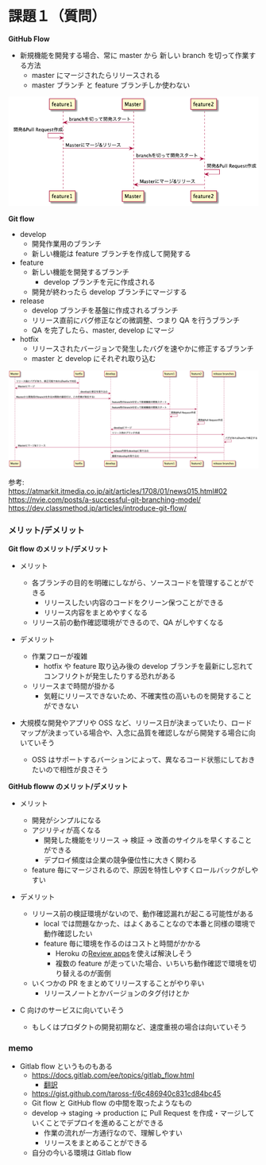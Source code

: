 # 課題１（質問）

**GitHub Flow**

- 新規機能を開発する場合、常に master から 新しい branch を切って作業する方法
  - master にマージされたらリリースされる
  - master ブランチ と feature ブランチしか使わない

![Github Flow](images/github-flow.png)

**Git flow**

- develop
  - 開発作業用のブランチ
  - 新しい機能は feature ブランチを作成して開発する
- feature
  - 新しい機能を開発するブランチ
    - develop ブランチを元に作成される
  - 開発が終わったら develop ブランチにマージする
- release
  - develop ブランチを基盤に作成されるブランチ
  - リリース直前にバグ修正などの微調整、つまり QA を行うブランチ
  - QA を完了したら、master, develop にマージ
- hotfix
  - リリースされたバージョンで発生したバグを速やかに修正するブランチ
  - master と develop にそれぞれ取り込む

![Git Flow](images/git-flow.png)

参考:  
https://atmarkit.itmedia.co.jp/ait/articles/1708/01/news015.html#02  
https://nvie.com/posts/a-successful-git-branching-model/  
https://dev.classmethod.jp/articles/introduce-git-flow/

### メリット/デメリット

**Git flow のメリット/デメリット**

- メリット

  - 各ブランチの目的を明確にしながら、ソースコードを管理することができる
    - リリースしたい内容のコードをクリーン保つことができる
    - リリース内容をまとめやすくなる
  - リリース前の動作確認環境ができるので、QA がしやすくなる

- デメリット

  - 作業フローが複雑
    - hotfix や feature 取り込み後の develop ブランチを最新にし忘れてコンフリクトが発生したりする恐れがある
  - リリースまで時間が掛かる
    - 気軽にリリースできないため、不確実性の高いものを開発することができない

- 大規模な開発やアプリや OSS など、リリース日が決まっていたり、ロードマップが決まっている場合や、入念に品質を確認しながら開発する場合に向いていそう
  - OSS はサポートするバーションによって、異なるコード状態にしておきたいので相性が良さそう

**GitHub floww のメリット/デメリット**

- メリット

  - 開発がシンプルになる
  - アジリティが高くなる
    - 開発した機能をリリース → 検証 → 改善のサイクルを早くすることができる
    - デプロイ頻度は企業の競争優位性に大きく関わる
  - feature 毎にマージされるので、原因を特性しやすくロールバックがしやすい

- デメリット

  - リリース前の検証環境がないので、動作確認漏れが起こる可能性がある
    - local では問題なかった、はよくあることなので本番と同様の環境で動作確認したい
    - feature 毎に環境を作るのはコストと時間がかかる
      - Heroku の[Review apps](https://devcenter.heroku.com/ja/articles/github-integration-review-apps)を使えば解決しそう
      - 複数の feature が走っていた場合、いちいち動作確認で環境を切り替えるのが面倒
  - いくつかの PR をまとめてリリースすることがやり辛い
    - リリースノートとかバージョンのタグ付けとか

- C 向けのサービスに向いていそう
  - もしくはプロダクトの開発初期など、速度重視の場合は向いていそう

### memo

- Gitlab flow というものもある
  - https://docs.gitlab.com/ee/topics/gitlab_flow.html
    - [翻訳](https://postd.cc/gitlab-flow/)
  - https://gist.github.com/taross-f/6c486940c831cd84bc45
  - Git flow と GitHub flow の中間を取ったようなもの
  - develop → staging → production に Pull Request を作成・マージしていくことでデプロイを進めることができる
    - 作業の流れが一方通行なので、理解しやすい
    - リリースをまとめることができる
  - 自分の今いる環境は Gitlab flow
